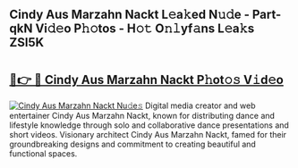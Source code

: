 ## Cindy Aus Marzahn Nackt L𝚎a𝚔ed N𝚞𝚍e - Part-qkN Vi𝚍𝚎o P𝚑𝚘tos - H𝚘𝚝 O𝚗𝚕yf𝚊ns L𝚎a𝚔s ZSl5K

# <h2><a href="http://kfa9a3f.oniu.top/?m=Cindy+Aus+Marzahn+Nackt">🔗👉 🔴 Cindy Aus Marzahn Nackt P𝚑ot𝚘𝚜 V𝚒d𝚎o</a></h2>

[![Cindy Aus Marzahn Nackt Nu𝚍e𝚜](https://i.imgur.com/0qMVB7G.gif)](http://kfa9a3f.oniu.top/?m=Cindy+Aus+Marzahn+Nackt)
Digital media creator and web entertainer Cindy Aus Marzahn Nackt, known for distributing dance and lifestyle knowledge through solo and collaborative dance presentations and short videos. Visionary architect Cindy Aus Marzahn Nackt, famed for their groundbreaking designs and commitment to creating beautiful and functional spaces.  
